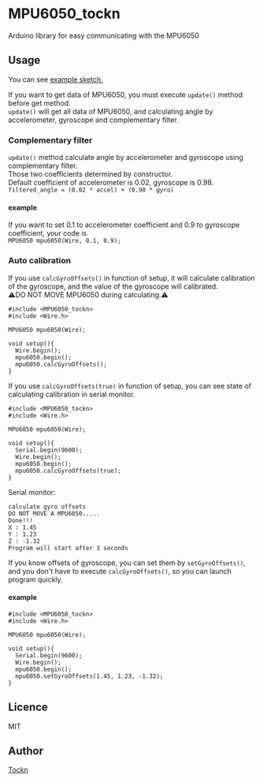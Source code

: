 # MPU6050_tockn
Arduino library for easy communicating with the MPU6050
## Usage
You can see [example sketch.](https://github.com/Tockn/MPU6050_tockn/tree/master/examples)  
  
If you want to get data of MPU6050, you must execute `update()` method before get method.  
`update()` will get all data of MPU6050, and calculating angle by accelerometer, gyroscope and complementary filter.  

### Complementary filter
`update()` method calculate angle by accelerometer and gyroscope using complementary filter.  
Those two coefficients determined by constructor.  
Default coefficient of accelerometer is 0.02, gyroscope is 0.98.  
`filtered_angle = (0.02 * accel) + (0.98 * gyro)`  
#### example
If you want to set 0.1 to accelerometer coefficient and 0.9 to gyroscope coefficient, your code is  
```MPU6050 mpu6050(Wire, 0.1, 0.9);```  


### Auto calibration
If you use `calcGyroOffsets()` in function of setup, it will calculate calibration of the gyroscope, and the value of the gyroscope will calibrated.  
⚠DO NOT MOVE MPU6050 during calculating.⚠  
```
#include <MPU6050_tockn>
#include <Wire.h>

MPU6050 mpu6050(Wire);

void setup(){
  Wire.begin();
  mpu6050.begin();
  mpu6050.calcGyroOffsets();
}

```

If you use `calcGyroOffsets(true)` in function of setup, you can see state of calculating calibration in serial monitor.  
```
#include <MPU6050_tockn>
#include <Wire.h>

MPU6050 mpu6050(Wire);

void setup(){
  Serial.begin(9600);
  Wire.begin();
  mpu6050.begin();
  mpu6050.calcGyroOffsets(true);
}
```
Serial monitor:
```
calculate gyro offsets
DO NOT MOVE A MPU6050.....
Done!!!
X : 1.45
Y : 1.23
Z : -1.32
Program will start after 3 seconds
```  
  
If you know offsets of gyroscope, you can set them by `setGyroOffsets()`, and you don't have to execute `calcGyroOffsets()`, so you can launch program quickly.
#### example
```
#include <MPU6050_tockn>
#include <Wire.h>

MPU6050 mpu6050(Wire);

void setup(){
  Serial.begin(9600);
  Wire.begin();
  mpu6050.begin();
  mpu6050.setGyroOffsets(1.45, 1.23, -1.32);
}
```
## Licence
MIT
## Author

[Tockn](https://github.com/tockn)
